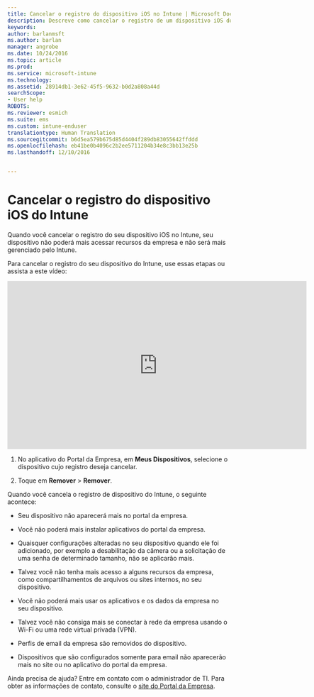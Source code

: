```yaml
---
title: Cancelar o registro do dispositivo iOS no Intune | Microsoft Docs
description: Descreve como cancelar o registro de um dispositivo iOS do Intune
keywords: 
author: barlanmsft
ms.author: barlan
manager: angrobe
ms.date: 10/24/2016
ms.topic: article
ms.prod: 
ms.service: microsoft-intune
ms.technology: 
ms.assetid: 28914db1-3e62-45f5-9632-b0d2a808a44d
searchScope:
- User help
ROBOTS: 
ms.reviewer: esmich
ms.suite: ems
ms.custom: intune-enduser
translationtype: Human Translation
ms.sourcegitcommit: b6d5ea579b675d85d4404f289db83055642ffddd
ms.openlocfilehash: eb41be0b4096c2b2ee5711204b34e8c3bb13e25b
ms.lasthandoff: 12/10/2016


---
```



# <a name="unenroll-your-ios-device-from-intune"></a>Cancelar o registro do dispositivo iOS do Intune

Quando você cancelar o registro do seu dispositivo iOS no Intune, seu dispositivo não poderá mais acessar recursos da empresa e não será mais gerenciado pelo Intune.

Para cancelar o registro do seu dispositivo do Intune, use essas etapas ou assista a este vídeo:

<iframe width="675" height="379" src="https://www.youtube.com/embed/6UFtBrBWUUI" frameborder="0" allowfullscreen></iframe>


1.  No aplicativo do Portal da Empresa, em **Meus Dispositivos**, selecione o dispositivo cujo registro deseja cancelar.

2.  Toque em **Remover** &gt; **Remover**.

Quando você cancela o registro de dispositivo do Intune, o seguinte acontece:

-   Seu dispositivo não aparecerá mais no portal da empresa.

-   Você não poderá mais instalar aplicativos do portal da empresa.

-   Quaisquer configurações alteradas no seu dispositivo quando ele foi adicionado, por exemplo a desabilitação da câmera ou a solicitação de uma senha de determinado tamanho, não se aplicarão mais.

-   Talvez você não tenha mais acesso a alguns recursos da empresa, como compartilhamentos de arquivos ou sites internos, no seu dispositivo.

-   Você não poderá mais usar os aplicativos e os dados da empresa no seu dispositivo.

-   Talvez você não consiga mais se conectar à rede da empresa usando o Wi-Fi ou uma rede virtual privada (VPN).

-   Perfis de email da empresa são removidos do dispositivo.

-   Dispositivos que são configurados somente para email não aparecerão mais no site ou no aplicativo do portal da empresa.

Ainda precisa de ajuda? Entre em contato com o administrador de TI. Para obter as informações de contato, consulte o [site do Portal da Empresa](http://portal.manage.microsoft.com).

